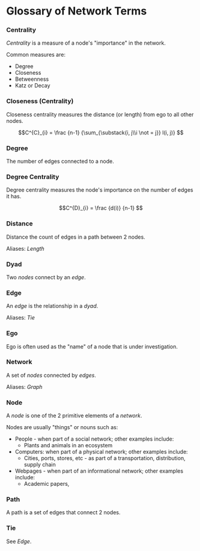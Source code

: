 # Glossary of Network Terms

### Centrality

*Centrality* is a measure of a node's "importance" in the network.

Common measures are:

- Degree
- Closeness
- Betweenness
- Katz or Decay

### Closeness (Centrality)

Closeness centrality measures the distance (or length) from ego to all other nodes.

$$C^{C}_{i} = \frac {n-1} {\sum_{\substack{i, j\\i \not = j}} l(i, j)} $$

### Degree

The number of edges connected to a node.

### Degree Centrality

Degree centrality measures the node's importance on the number of edges it has.

$$C^{D}_{i} = \frac {d(i)} {n-1} $$

### Distance

Distance the count of edges in a path between 2 nodes.

Aliases: *Length*

### Dyad

Two *nodes* connect by an *edge*.

### Edge

An *edge* is the relationship in a *dyad*.

Aliases: *Tie*

### Ego

Ego is often used as the "name" of a node that is under investigation.

### Network

A set of *nodes* connected by *edges*.

Aliases: *Graph*

### Node

A *node* is one of the 2 primitive elements of a *network*.

Nodes are usually "things" or nouns such as:

- People - when part of a social network; other examples include:
  - Plants and animals in an ecosystem
- Computers: when part of a physical network; other examples include:
  - Cities, ports, stores, etc - as part of a transportation, distribution, supply chain
- Webpages - when part of an informational network; other examples include:
  - Academic papers, 

### Path

A path is a set of edges that connect 2 nodes.

### Tie

See *Edge*.